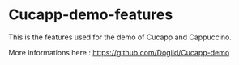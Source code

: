 Cucapp-demo-features
====================

This is the features used for the demo of Cucapp and Cappuccino.

More informations here : https://github.com/Dogild/Cucapp-demo
